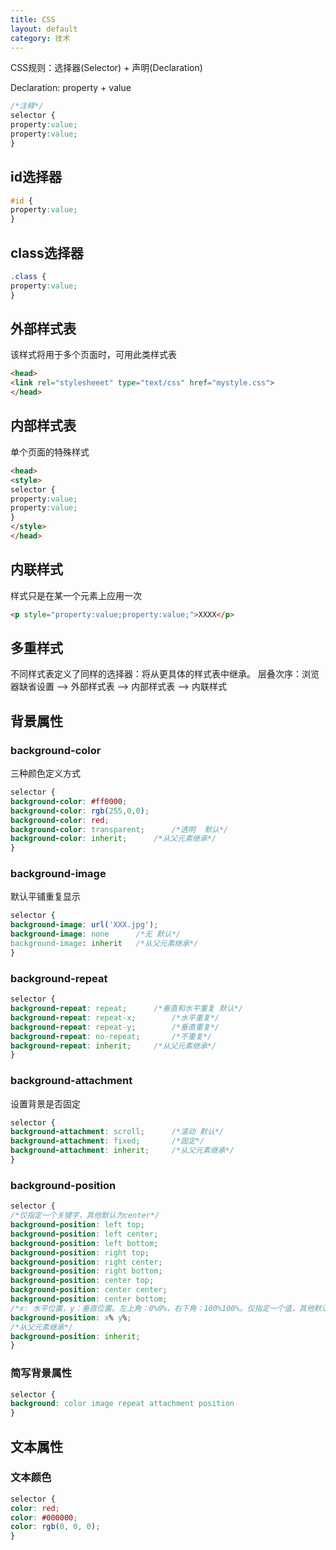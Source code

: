 ```yaml
---
title: CSS
layout: default
category: 技术
---
```


CSS规则：选择器(Selector) + 声明(Declaration)

Declaration: property + value
```css
/*注释*/
selector {
property:value;
property:value;
}
```

## id选择器 ##
```css
#id {
property:value;
}
```
## class选择器 ##
```css
.class {
property:value;
}
```

## 外部样式表 ##

该样式将用于多个页面时，可用此类样式表
```html
<head>
<link rel="stylesheeet" type="text/css" href="mystyle.css">
</head>
```
## 内部样式表 ##
单个页面的特殊样式
```html
<head>
<style>
selector {
property:value;
property:value;
}
</style>
</head>
```
## 内联样式 ##
样式只是在某一个元素上应用一次
```html
<p style="property:value;property:value;">XXXX</p>
```
## 多重样式 ##
不同样式表定义了同样的选择器：将从更具体的样式表中继承。
层叠次序：浏览器缺省设置 --> 外部样式表 --> 内部样式表 --> 内联样式

## 背景属性 ##
### background-color ###
三种颜色定义方式
```css
selector {
background-color: #ff0000;
background-color: rgb(255,0,0);
background-color: red;
background-color: transparent;		/*透明  默认*/
background-color: inherit;		/*从父元素继承*/
}
```
### background-image ###
默认平铺重复显示
```css
selector {
background-image: url('XXX.jpg');
background-image: none		/*无 默认*/
background-image: inherit	/*从父元素继承*/
}
```
### background-repeat ###
```css
selector {
background-repeat: repeat;		/*垂直和水平重复 默认*/
background-repeat: repeat-x;		/*水平重复*/
background-repeat: repeat-y;		/*垂直重复*/
background-repeat: no-repeat;		/*不重复*/
background-repeat: inherit;		/*从父元素继承*/
}
```
### background-attachment ###
设置背景是否固定
```css
selector {
background-attachment: scroll;		/*滚动 默认*/
background-attachment: fixed;		/*固定*/
background-attachment: inherit;		/*从父元素继承*/
}
```
### background-position ###

```css
selector {
/*仅指定一个关键字，其他默认为center*/
background-position: left top;
background-position: left center;
background-position: left bottom;
background-position: right top;
background-position: right center;
background-position: right bottom;
background-position: center top;
background-position: center center;
background-position: center bottom;
/*x: 水平位置，y：垂直位置。左上角：0%0%，右下角：100%100%。仅指定一个值，其他默认为50%，默认值：0%0%*/
background-position: x% y%;
/*从父元素继承*/
background-position: inherit;
}
```
### 简写背景属性 ###
```css
selector {
background: color image repeat attachment position
}
```
## 文本属性 ##
### 文本颜色 ###
```css
selector {
color: red;
color: #000000;
color: rgb(0, 0, 0);
}
```
